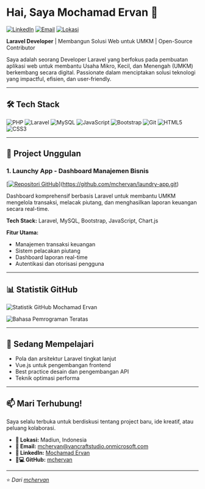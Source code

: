 # Hai, Saya Mochamad Ervan 👋

[![LinkedIn](https://img.shields.io/badge/-LinkedIn-0A66C2?style=for-the-badge&logo=linkedin&logoColor=white)](https://www.linkedin.com/in/mochamad-ervan)
[![Email](https://img.shields.io/badge/-Email-EA4335?style=for-the-badge&logo=gmail&logoColor=white)](mailto:mchervan@vancraftstudio.onmicrosoft.com)
[![Lokasi](https://img.shields.io/badge/Lokasi-Madiun,%20Indonesia-2E8B57?style=for-the-badge)](https://www.google.com/maps/place/Madiun)

**Laravel Developer** | Membangun Solusi Web untuk UMKM | Open-Source Contributor

Saya adalah seorang Developer Laravel yang berfokus pada pembuatan aplikasi web untuk membantu Usaha Mikro, Kecil, dan Menengah (UMKM) berkembang secara digital. Passionate dalam menciptakan solusi teknologi yang impactful, efisien, dan user-friendly.

---

## 🛠️ Tech Stack

![PHP](https://img.shields.io/badge/PHP-777BB4?style=for-the-badge&logo=php&logoColor=white)
![Laravel](https://img.shields.io/badge/Laravel-FF2D20?style=for-the-badge&logo=laravel&logoColor=white)
![MySQL](https://img.shields.io/badge/MySQL-005C84?style=for-the-badge&logo=mysql&logoColor=white)
![JavaScript](https://img.shields.io/badge/JavaScript-F7DF1E?style=for-the-badge&logo=javascript&logoColor=black)
![Bootstrap](https://img.shields.io/badge/Bootstrap-563D7C?style=for-the-badge&logo=bootstrap&logoColor=white)
![Git](https://img.shields.io/badge/Git-F05032?style=for-the-badge&logo=git&logoColor=white)
![HTML5](https://img.shields.io/badge/HTML5-E34F26?style=for-the-badge&logo=html5&logoColor=white)
![CSS3](https://img.shields.io/badge/CSS3-1572B6?style=for-the-badge&logo=css3&logoColor=white)

---

## 🚀 Project Unggulan

### 1. Launchy App - Dashboard Manajemen Bisnis
[[![Repositori GitHub](https://img.shields.io/badge/Lihat_Repositori-100000?style=for-the-badge&logo=github&logoColor=white)](https://github.com/mchervan/launchy-express)](https://github.com/mchervan/laundry-app.git)

Dashboard komprehensif berbasis Laravel untuk membantu UMKM mengelola transaksi, melacak piutang, dan menghasilkan laporan keuangan secara real-time.

**Tech Stack:** Laravel, MySQL, Bootstrap, JavaScript, Chart.js

**Fitur Utama:**
- Manajemen transaksi keuangan
- Sistem pelacakan piutang
- Dashboard laporan real-time
- Autentikasi dan otorisasi pengguna



---

## 📊 Statistik GitHub

![Statistik GitHub Mochamad Ervan](https://github-readme-stats.vercel.app/api?username=mchervan&show_icons=true&theme=radical&hide_title=true)

![Bahasa Pemrograman Teratas](https://github-readme-stats.vercel.app/api/top-langs/?username=mchervan&layout=compact&theme=radical&hide_title=true)

---

## 🌱 Sedang Mempelajari

- Pola dan arsitektur Laravel tingkat lanjut
- Vue.js untuk pengembangan frontend
- Best practice desain dan pengembangan API
- Teknik optimasi performa

---

## 📫 Mari Terhubung!

Saya selalu terbuka untuk berdiskusi tentang project baru, ide kreatif, atau peluang kolaborasi.

- **📍 Lokasi:** Madiun, Indonesia
- **📧 Email:** [mchervan@vancraftstudio.onmicrosoft.com](mailto:mchervan@vancraftstudio.onmicrosoft.com)
- **💼 LinkedIn:** [Mochamad Ervan](https://www.linkedin.com/in/mochamad-ervan)
- **👨💻 GitHub:** [mchervan](https://github.com/mchervan)

---

⭐️ *Dari [mchervan](https://github.com/mchervan)*
